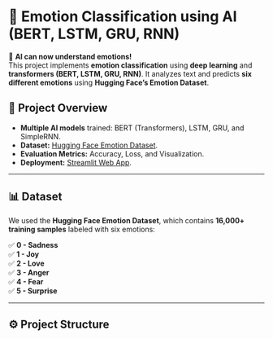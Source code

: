 
# 🧠 Emotion Classification using AI (BERT, LSTM, GRU, RNN)

🚀 **AI can now understand emotions!**  
This project implements **emotion classification** using **deep learning** and **transformers (BERT, LSTM, GRU, RNN)**. It analyzes text and predicts **six different emotions** using **Hugging Face’s Emotion Dataset**.

## 📌 Project Overview
- **Multiple AI models** trained: BERT (Transformers), LSTM, GRU, and SimpleRNN.
- **Dataset:** [Hugging Face Emotion Dataset](https://huggingface.co/datasets/emotion).
- **Evaluation Metrics:** Accuracy, Loss, and Visualization.
- **Deployment:** [Streamlit Web App](#-deployment).

---

## 📊 Dataset
We used the **Hugging Face Emotion Dataset**, which contains **16,000+ training samples** labeled with six emotions:

✅ **0 - Sadness**  
✅ **1 - Joy**  
✅ **2 - Love**  
✅ **3 - Anger**  
✅ **4 - Fear**  
✅ **5 - Surprise**  

---

## ⚙️ Project Structure
